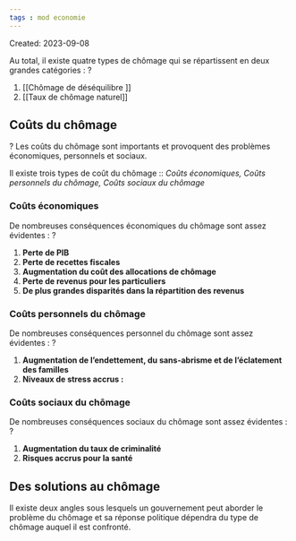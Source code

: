 ```yaml
---
tags : mod economie
---
```

Created: 2023-09-08


Au total, il existe quatre types de chômage qui se répartissent en deux grandes catégories :
?
1. [[Chômage de déséquilibre ]] 
2. [[Taux de chômage naturel]]

## Coûts du chômage
?
Les coûts du chômage sont importants et provoquent des problèmes économiques, personnels et sociaux.

Il existe trois types de coût du chômage ::  *Coûts économiques, Coûts personnels du chômage, Coûts sociaux du chômage*

### Coûts économiques
De nombreuses conséquences économiques du chômage sont assez évidentes :
?
1. **Perte de PIB**
2. **Perte de recettes fiscales**
3. **Augmentation du coût des allocations de chômage**
4. **Perte de revenus pour les particuliers**
5. **De plus grandes disparités dans la répartition des revenus**

### Coûts personnels du chômage
De nombreuses conséquences personnel du chômage sont assez évidentes :
?
1. **Augmentation de l’endettement, du sans-abrisme et de l’éclatement des familles**
2. **Niveaux de stress accrus :**

### Coûts sociaux du chômage
De nombreuses conséquences sociaux du chômage sont assez évidentes :
?
1. **Augmentation du taux de criminalité**
2. **Risques accrus pour la santé**

## Des solutions au chômage
Il existe deux angles sous lesquels un gouvernement peut aborder le problème du chômage et sa réponse politique dépendra du type de chômage auquel il est confronté.